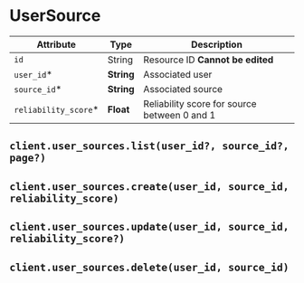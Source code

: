 # UserSource

| Attribute | Type | Description |
| --------- | ---- | ----------- |
| `id`                  | String     | Resource ID **Cannot be edited** |
| `user_id`* 	        | **String** | Associated user |
| `source_id`*          | **String** | Associated source |
| `reliability_score`*  | **Float**  | Reliability score for source between 0 and 1 |

## `client.user_sources.list(user_id?, source_id?, page?)`

## `client.user_sources.create(user_id, source_id, reliability_score)`

## `client.user_sources.update(user_id, source_id, reliability_score?)`

## `client.user_sources.delete(user_id, source_id)`
